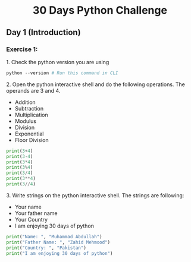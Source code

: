 <h1 align="center">30 Days Python Challenge</h1>
<h2>Day 1 (Introduction)</h1>
<h3>Exercise 1:</h3>
<p>1. Check the python version you are using</p>

```py 
python --version # Run this command in CLI
```

<p>2. Open the python interactive shell and do the following operations. The operands are 3 and 4.</p>
<ul>
    <li>Addition</li>
    <li>Subtraction</li>
    <li>Multiplication</li>
    <li>Modulus</li>
    <li>Division</li>
    <li>Exponential</li>
    <li>Floor Division</li>
</ul>

```py
print(3+4)
print(3-4)
print(3*4)
print(3%4)
print(3/4)
print(3**4)
print(3//4)
```

<p>3. Write strings on the python interactive shell. The strings are following:</p>
<ul>
    <li>Your name</li>
    <li>Your father name</li>
    <li>Your Country</li>
    <li>I am enjoying 30 days of python</li>
</ul>

```py
print("Name: ", "Muhammad Abdullah")
print("Father Name: ", "Zahid Mehmood")
print("Country: ", "Pakistan")
print("I am enjoying 30 days of python")
```
